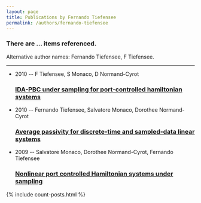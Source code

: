```yaml
---
layout: page
title: Publications by Fernando Tiefensee
permalink: /authors/fernando-tiefensee
---
```


<h3 id="number-posts">There are ... items referenced.</h3>
<p id='info-authors'>Alternative author names: Fernando Tiefensee, F Tiefensee.</p>
<hr />
<ul class="post-list">
<li><span class='post-meta'>2010 -- F Tiefensee, S Monaco, D Normand-Cyrot</span><h3><a class='post-link' href="{{ site.baseurl }}/ida-pbc-under-sampling-for-port-controlled-hamiltonian-systems">IDA-PBC under sampling for port-controlled hamiltonian systems</a></h3></li>
<li><span class='post-meta'>2010 -- Fernando Tiefensee, Salvatore Monaco, Dorothee Normand-Cyrot</span><h3><a class='post-link' href="{{ site.baseurl }}/average-passivity-for-discrete-time-and-sampled-data-linear-systems">Average passivity for discrete-time and sampled-data linear systems</a></h3></li>
<li><span class='post-meta'>2009 -- Salvatore Monaco, Dorothee Normand-Cyrot, Fernando Tiefensee</span><h3><a class='post-link' href="{{ site.baseurl }}/nonlinear-port-controlled-hamiltonian-systems-under-sampling">Nonlinear port controlled Hamiltonian systems under sampling</a></h3></li>

</ul>
{% include count-posts.html %}
